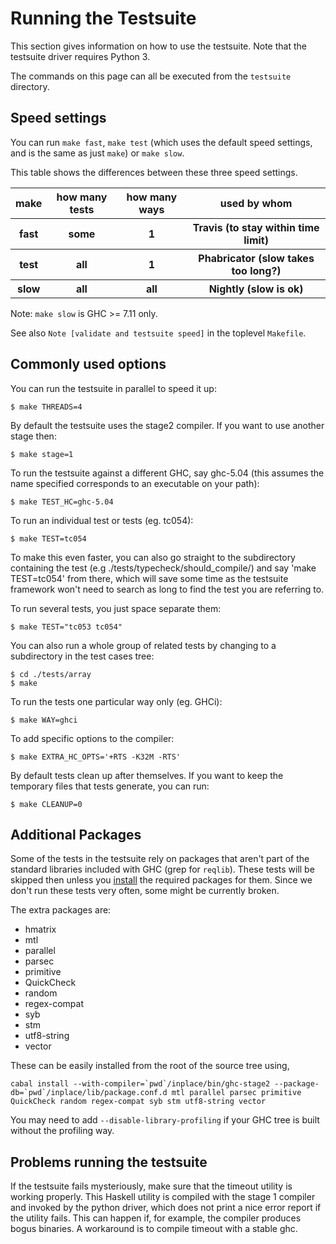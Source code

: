 # Running the Testsuite


This section gives information on how to use the testsuite. Note that the testsuite driver requires Python 3.


The commands on this page can all be executed from the `testsuite` directory.

## Speed settings


You can run `make fast`, `make test` (which uses the default speed settings, and is the same as just `make`) or `make slow`.


This table shows the differences between these three speed settings.

<table><tr><th> make </th>
<th> how many tests </th>
<th> how many ways </th>
<th> used by whom 
</th></tr>
<tr><th> fast   </th>
<th> some </th>
<th> 1   </th>
<th> Travis (to stay within time limit) 
</th></tr>
<tr><th> test   </th>
<th> all  </th>
<th> 1   </th>
<th> Phabricator (slow takes too long?) 
</th></tr>
<tr><th> slow   </th>
<th> all  </th>
<th> all </th>
<th> Nightly (slow is ok) 
</th></tr></table>


Note: `make slow` is GHC \>= 7.11 only.


See also `Note [validate and testsuite speed]` in the toplevel `Makefile`.

## Commonly used options


You can run the testsuite in parallel to speed it up:

```wiki
$ make THREADS=4
```


By default the testsuite uses the stage2 compiler. If you want to use another stage then:

```wiki
$ make stage=1
```


To run the testsuite against a different GHC, say ghc-5.04 (this assumes the name specified corresponds to an executable on your path):

```wiki
$ make TEST_HC=ghc-5.04
```


To run an individual test or tests (eg. tc054):

```wiki
$ make TEST=tc054
```


To make this even faster, you can also go straight to the subdirectory containing the test (e.g ./tests/typecheck/should_compile/) and say 'make TEST=tc054' from there, which will save some time as the testsuite framework won't need to search as long to find the test you are referring to.


To run several tests, you just space separate them:

```wiki
$ make TEST="tc053 tc054"
```


You can also run a whole group of related tests by changing to a subdirectory in the test cases tree:

```wiki
$ cd ./tests/array
$ make
```


To run the tests one particular way only (eg. GHCi):

```wiki
$ make WAY=ghci
```


To add specific options to the compiler:

```wiki
$ make EXTRA_HC_OPTS='+RTS -K32M -RTS' 
```


By default tests clean up after themselves. If you want to keep the temporary files that tests generate, you can run:

```wiki
$ make CLEANUP=0
```

## Additional Packages


Some of the tests in the testsuite rely on packages that aren't part of the standard libraries included with GHC (grep for `reqlib`). These tests will be skipped then unless you [install](debugging/installing-packages-inplace) the required packages for them. Since we don't run these tests very often, some might be currently broken.


The extra packages are:

- hmatrix
- mtl
- parallel
- parsec
- primitive
- QuickCheck
- random
- regex-compat
- syb
- stm
- utf8-string
- vector


These can be easily installed from the root of the source tree using,

```wiki
cabal install --with-compiler=`pwd`/inplace/bin/ghc-stage2 --package-db=`pwd`/inplace/lib/package.conf.d mtl parallel parsec primitive QuickCheck random regex-compat syb stm utf8-string vector
```


You may need to add `--disable-library-profiling` if your GHC tree is built without the profiling way.

## Problems running the testsuite


If the testsuite fails mysteriously, make sure that the timeout utility is working properly. This Haskell utility is compiled with the stage 1 compiler and invoked by the python driver, which does not print a nice error report if the utility fails. This can happen if, for example, the compiler produces bogus binaries. A workaround is to compile timeout with a stable ghc.

